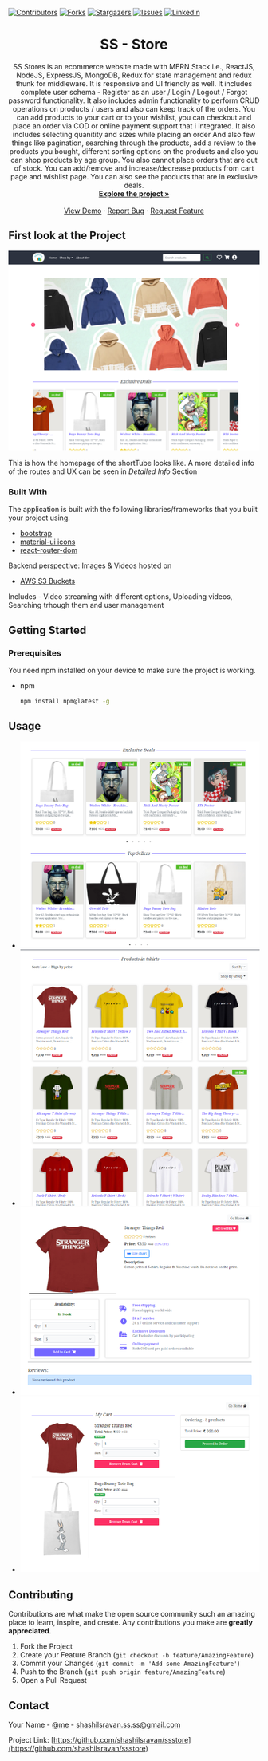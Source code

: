 [![Contributors][contributors-shield]][contributors-url]
[![Forks][forks-shield]][forks-url]
[![Stargazers][stars-shield]][stars-url]
[![Issues][issues-shield]][issues-url]
[![LinkedIn][linkedin-shield]][linkedin-url]

<p align="center">
  <h1 align="center">SS - Store</h1>

  <p align="center">
    SS Stores is an ecommerce website made with MERN Stack i.e., ReactJS, NodeJS, ExpressJS, MongoDB, Redux for state management and redux thunk for middleware. It is responsive and UI friendly as well.
It includes complete user schema - Register as an user / Login / Logout / Forgot password functionality. It also includes admin functionality to perform CRUD operations on products / users and also can keep track of the orders.
You can add products to your cart or to your wishlist, you can checkout and place an order via COD or online payment support that i integrated. It also includes selecting quanitity and sizes while placing an order
And also few things like pagination, searching through the products, add a review to the products you bought, different sorting options on the products and also you can shop products by age group. You also cannot place orders that are out of stock.
You can add/remove and increase/decrease products from cart page and wishlist page. You can also see the products that are in exclusive deals.
    <br />
    <a href="https://github.com/shashilsravan/ssstore"><strong>Explore the project »</strong></a>
    <br />
    <br />
    <a href="#">View Demo</a>
    ·
    <a href="https://github.com/shashilsravan/ssstore/issues">Report Bug</a>
    ·
    <a href="https://github.com/shashilsravan/ssstore/issues">Request Feature</a>
  </p>
</p>


## First look at the Project

[![Product Name Screen Shot][screenshot1]](https://github.com/shashilsravan/ssstore)


This is how the homepage of the shortTube looks like. A more detailed info of the routes and UX can be seen in *Detailed Info* Section


### Built With

The application is built with the following libraries/frameworks that you built your project using.
* [bootstrap](https://react-bootstrap.github.io/)
* [material-ui icons](https://material-ui.com/components/material-icons/)
* [react-router-dom](https://reactrouter.com/web/guides/quick-start)

Backend perspective:
Images & Videos hosted on 
* [AWS S3 Buckets](https://aws.amazon.com)

Includes - Video streaming with different options, Uploading videos, Searching trhough them and user management

## Getting Started

### Prerequisites

You need npm installed on your device to make sure the project is working.
* npm
  ```sh
  npm install npm@latest -g
  ```
  

## Usage
* [![Screenshot2][screenshot2]](https://github.com/shashilsravan/ssstore)
* [![Screenshot3][screenshot3]](https://github.com/shashilsravan/ssstore)
* [![Screenshot4][screenshot4]](https://github.com/shashilsravan/ssstore)
* [![Screenshot5][screenshot5]](https://github.com/shashilsravan/ssstore)



## Contributing

Contributions are what make the open source community such an amazing place to learn, inspire, and create. Any contributions you make are **greatly appreciated**.

1. Fork the Project
2. Create your Feature Branch (`git checkout -b feature/AmazingFeature`)
3. Commit your Changes (`git commit -m 'Add some AmazingFeature'`)
4. Push to the Branch (`git push origin feature/AmazingFeature`)
5. Open a Pull Request



<!-- CONTACT -->
## Contact

Your Name - [@me](https://twitter.com/shashilSravan45) - shashilsravan.ss.ss@gmail.com

Project Link: [https://github.com/shashilsravan/ssstore](https://github.com/shashilsravan/ssstore)




[contributors-shield]: https://img.shields.io/github/contributors/shashilsravan/ssstore.svg?style=for-the-badge
[contributors-url]: https://github.com/shashilsravan/ssstore/graphs/contributors
[forks-shield]: https://img.shields.io/github/forks/shashilsravan/ssstore.svg?style=for-the-badge
[forks-url]: https://github.com/shashilsravan/ssstore/network/members
[stars-shield]: https://img.shields.io/github/stars/shashilsravan/ssstore.svg?style=for-the-badge
[stars-url]: https://github.com/shashilsravan/ssstore/stargazers
[issues-shield]: https://img.shields.io/github/issues/shashilsravan/ssstore.svg?style=for-the-badge
[issues-url]: https://github.com/shashilsravan/ssstore/issues
[license-shield]: https://img.shields.io/github/license/othneildrew/Best-README-Template.svg?style=for-the-badge
[license-url]: https://github.com/shashilsravan/ssstore
[linkedin-shield]: https://img.shields.io/badge/-LinkedIn-black.svg?style=for-the-badge&logo=linkedin&colorB=555
[linkedin-url]: https://www.linkedin.com/in/shashil-sravan-a5b201191/
[screenshot1]: images/screenshot1.png
[screenshot2]: images/screenshot2.png
[screenshot3]: images/screenshot3.png
[screenshot4]: images/screenshot4.png
[screenshot5]: images/screenshot5.png
